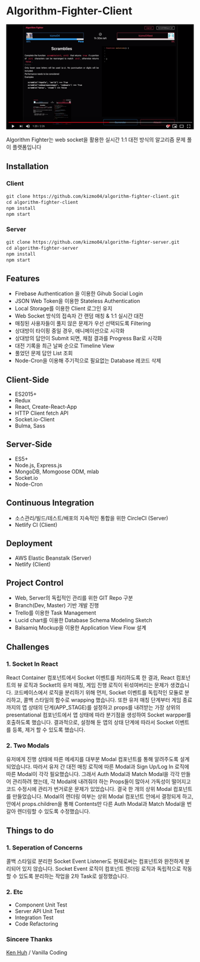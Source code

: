 # Algorithm-Fighter-Client

[![](README.assets/preview.png)](https://youtu.be/Jn4B0qwNxrQ)

Algorithm Fighter는 web socket을 활용한 실시간 1:1 대전 방식의 알고리즘 문제 풀이 플랫폼입니다



## Installation

### Client

```
git clone https://github.com/kizmo04/algorithm-fighter-client.git
cd algorithm-fighter-client
npm install
npm start
```

### Server

```
git clone https://github.com/kizmo04/algorithm-fighter-server.git
cd algorithm-fighter-server
npm install
npm start
```



## Features

- Firebase Authentication 을 이용한 Gihub Social Login
- JSON Web Token을 이용한 Stateless Authentication
- Local Storage를 이용한 Client 로그인 유지
- Web Socket 방식의 접속자 간 랜덤 매칭 & 1:1 실시간 대전
- 매칭된 사용자들이 풀지 않은 문제가 우선 선택되도록 Filtering
- 상대방이 타이핑 중일 경우, 애니메이션으로 시각화
- 상대방의 답안이 Submit 되면, 채점 결과를 Progress Bar로 시각화
- 대전 기록을 최근 날짜 순으로 Timeline View
- 풀었던 문제 답안 List 조회
- Node-Cron을 이용해 주기적으로 필요없는 Database 레코드 삭제



## Client-Side

- ES2015+
- Redux
- React, Create-React-App
- HTTP Client fetch API
- Socket.io-Client
- Bulma, Sass



## Server-Side

- ES5+
- Node.js, Express.js
- MongoDB, Momgoose ODM, mlab
- Socket.io
- Node-Cron



## Continuous Integration

- 소스관리/빌드/테스트/배포의 지속적인 통합을 위한 CircleCI (Server)
- Netlify CI (Client)



## Deployment

- AWS Elastic Beanstalk (Server)
- Netlify (Client)



## Project Control

- Web, Server의 독립적인 관리를 위한 GIT Repo 구분
- Branch(Dev, Master) 기반 개발 진행
- Trello를 이용한 Task Management
- Lucid chart를 이용한 Database Schema Modeling Sketch
- Balsamiq Mockup을 이용한 Application View Flow 설계



## Challenges

### 1. Socket In React

React Container 컴포넌트에서 Socket 이벤트를 처리하도록 한 결과, React 컴포넌트의 뷰 로직과 Socket의 유저 매칭, 게임 진행 로직이 뒤섞여버리는 문제가 생겼습니다. 코드베이스에서 로직을 분리하기 위해 먼저, Socket 이벤트를 독립적인 모듈로 분리하고, 콜백 스타일의 함수로 wrapping 했습니다. 또한 유저 매칭 단계부터 게임 종료까지의 앱 상태의 단계(APP_STAGE)를 설정하고 props를 내려받는 가장 상위의 presentational 컴포넌트에서 앱 상태에 따라 분기점을 생성하여 Socket warpper를 호출하도록 했습니다. 결과적으로, 설정해 둔 앱의 상태 단계에 따라서 Socket 이벤트를 등록, 제거 할 수 있도록 했습니다.



### 2. Two Modals

유저에게 진행 상태에 따른 메세지를 대부분 Modal 컴포넌트를 통해 알려주도록 설계되었습니다. 따라서 유저 간 대전 매칭 로직에 따른 Modal과 Sign Up/Log In 로직에 따른 Modal이 각각 필요했습니다. 그래서 Auth Modal과 Match Modal을 각각 만들어 관리하려 했는데, 각 Modal에 내려줘야 하는 Props들이 많아서 가독성이 떨어지고 코드 수정시에 관리가 번거로운 문제가 있었습니다. 결국 한 개의 상위 Modal 컴포넌트를 만들었습니다. Modal의 렌더링 여부는 상위 Modal 컴포넌트 안에서 결정되게 하고, 안에서 props.children을 통해 Contents만 다른 Auth Modal과 Match Modal을 번갈아 렌더링할 수 있도록 수정했습니다.



## Things to do

### 1. Seperation of Concerns

콜백 스타일로 분리한 Socket Event Listener도 현재로써는 컴포넌트와 완전하게 분리되어 있지 않습니다. Socket Event 로직이 컴포넌트 렌더링 로직과 독립적으로 작동할 수 있도록 분리하는 작업을 2차 Task로 설정했습니다.



### 2. Etc

- Component Unit Test
- Server API Unit Test
- Integration Test
- Code Refactoring



### Sincere Thanks

[Ken Huh](https://github.com/Ken123777) / Vanilla Coding